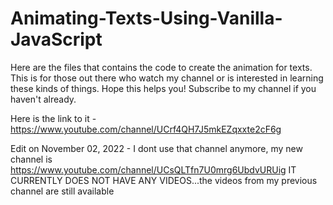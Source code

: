 # Animating-Texts-Using-Vanilla-JavaScript
Here are the files that contains the code to create the animation for texts.
This is for those out there who watch my channel or is interested in learning these kinds of things. Hope this helps you! Subscribe to my channel if you haven't already. 

Here is the link to it - https://www.youtube.com/channel/UCrf4QH7J5mkEZqxxte2cF6g


Edit on November 02, 2022 - I dont use that channel anymore, my new channel is https://www.youtube.com/channel/UCsQLTfn7U0mrg6UbdvURUig IT CURRENTLY DOES NOT HAVE ANY VIDEOS...the videos from my previous channel are still available
